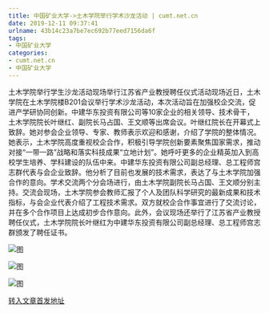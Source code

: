 ```yaml
---
title: 中国矿业大学->土木学院举行学术沙龙活动 | cumt.net.cn
date: 2019-12-11 09:37:41
urlname: 43b14c23a7be7ec692b77eed7156da6f
tags: 
- 中国矿业大学
categories:
- cumt.net.cn
- 中国矿业大学
---
```

土木学院举行学生沙龙活动现场举行江苏省产业教授聘任仪式活动现场近日，土木学院在土木学院楼B201会议举行学术沙龙活动，本次活动旨在加强校企交流，促进产学研协同创新。中建华东投资有限公司等10家企业的相关领导、技术骨干，土木学院院长叶继红、副院长马占国、王文顺等出席会议。叶继红院长在开幕式上致辞。她对参会企业领导、专家、教师表示欢迎和感谢，介绍了学院的整体情况。她表示，土木学院高度重视校企合作，积极引导学院创新要素聚焦国家需求，推动对接“一带一路”战略和落实科技成果“立地计划”。她呼吁更多的企业精英加入到高校学生培养、学科建设的队伍中来。中建华东投资有限公司副总经理、总工程师宫志群代表与会企业致辞。他分析了目前也发展的技术需求，表达了与土木学院加强合作的意向。学术交流两个分会场进行，由土木学院副院长马占国、王文顺分别主持。交流会现场，土木学院参会教师汇报了个人及团队科学研究的最新成果和技术指标，与会企业代表介绍了工程技术需求。双方就校企合作事宜进行了交流讨论，并在多个合作项目上达成初步合作意向。此外，会议现场还举行了江苏省产业教授聘任仪式，土木学院院长叶继红为中建华东投资有限公司副总经理、总工程师宫志群颁发了聘任证书。

![图](http://xwzx.cumt.edu.cn/_upload/article/images/e8/87/11c862954de1bd27942e5aced919/8a9743f8-5136-4cb8-a077-b377e2670c09.jpg)

![图](http://xwzx.cumt.edu.cn/_upload/article/images/e8/87/11c862954de1bd27942e5aced919/1a92f6d2-4088-428a-9808-5b94409a8b2c.jpg)

![图](http://xwzx.cumt.edu.cn/_upload/article/images/e8/87/11c862954de1bd27942e5aced919/dc04f7c1-b68e-413b-b4e4-95a5adb44ed2.jpg)

[转入文章首发地址](http://xwzx.cumt.edu.cn/72/e2/c523a553698/page.htm)